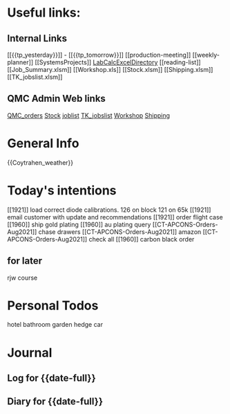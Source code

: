# Useful links:


## Internal Links

[[{{tp_yesterday}}]] - [[{{tp_tomorrow}}]]
[[production-meeting]]
[[weekly-planner]]
[[SystemsProjects]]
[LabCalcExcelDirectory](file:///D:/MEGA/terminal/LabCalculations/)
[[reading-list]]
[[Job_Summary.xlsm]]
[[Workshop.xls]]
[[Stock.xlsm]]
[[Shipping.xlsm]]
[[TK_jobslist.xlsm]]

## QMC Admin Web links

[QMC\_orders](https://www.dropbox.com/scl/fi/b2c0gxas5iw94gafwr801/QMC_orders.xlsm?cloud_editor=excel&dl=0)
[Stock](https://www.dropbox.com/scl/fi/w20c8bpsjfwzzr7gjnnri/Stock.xlsm?cloud_editor=excel&dl=0)
[joblist](https://www.dropbox.com/scl/fi/6lxbg8x0fb0b4odekj8u3/joblist.xls?cloud_editor=excel&dl=0)
[TK\_jobslist](https://www.dropbox.com/scl/fi/f27ptqro2cu9p9po9nqty/TK_jobslist.xlsm?cloud_editor=excel&dl=0)
[Workshop](https://www.dropbox.com/scl/fi/179ys17jb5uofer9b5wow/Workshop.xls?cloud_editor=excel&dl=0)
[Shipping](https://www.dropbox.com/scl/fi/9mvmib7om9r2ca8et1cu2/Shipping.xlsm?cloud_editor=excel&dl=0)

# General Info

{{Coytrahen_weather}}

# Today's intentions

[[1921]] load correct diode calibrations. 126 on block 121 on 65k
[[1921]] email customer with update and recommendations
[[1921]] order flight case
[[1960]] ship gold plating
[[1960]] au plating query
[[CT-APCONS-Orders-Aug2021]] chase drawers
[[CT-APCONS-Orders-Aug2021]] amazon
[[CT-APCONS-Orders-Aug2021]] check all
[[1960]] carbon black order


## for later

rjw
course


# Personal Todos

hotel
bathroom
garden
hedge
car

# Journal

## Log for {{date-full}}

## Diary for {{date-full}}